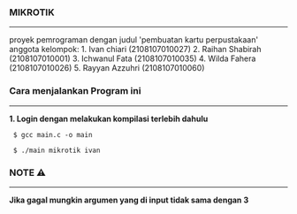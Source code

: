 ### MIKROTIK
<hr>
proyek pemrograman dengan judul 'pembuatan kartu perpustakaan'
anggota kelompok:
    1. Ivan chiari (2108107010027)
    2. Raihan Shabirah (2108107010001)
    3. Ichwanul Fata (2108107010035)
    4. Wilda Fahera (2108107010026)
    5. Rayyan Azzuhri (2108107010060)

### Cara menjalankan Program ini
<hr>
<b>1. Login dengan melakukan kompilasi terlebih dahulu </b>
<pre><code> $ gcc main.c -o main </code></pre>
<pre><code> $ ./main mikrotik ivan </code></pre>

### NOTE ⚠️
<hr>
<b> Jika gagal mungkin argumen yang di input tidak sama dengan 3</b>
